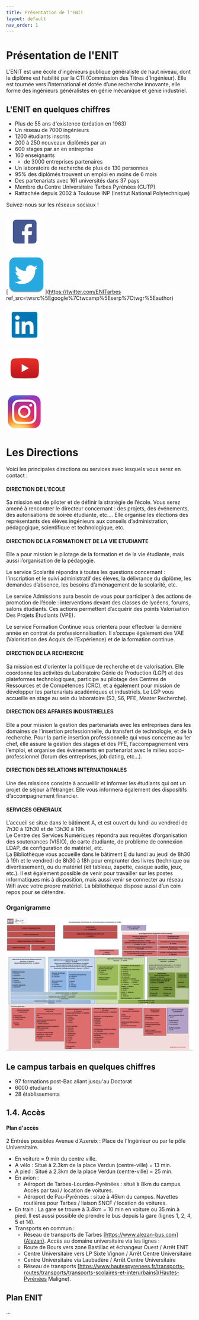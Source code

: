 ```yaml
---
title: Présentation de l'ENIT
layout: default
nav_order: 1
---
```

# Présentation de l'ENIT
L’ENIT est une école d’ingénieurs publique généraliste de haut niveau, dont le diplôme est habilité par la CTI (Commission des Titres d’Ingénieur). Elle est tournée vers l’international et dotée d’une recherche innovante, elle forme des ingénieurs généralistes en génie mécanique et génie industriel.

## L'ENIT en quelques chiffres  
- Plus de 55 ans d'existence (création en 1963)
- Un réseau de 7000 ingénieurs
- 1200 étudiants inscrits
- 200 à 250 nouveaux diplômés par an
- 600 stages par an en entreprise
- 160 enseignants
- + de 3000 entreprises partenaires
- Un laboratoire de recherche de plus de 130 personnes
- 95% des diplômés trouvent un emploi en moins de 6 mois
- Des partenariats avec 161 universités dans 37 pays
- Membre du Centre Universitaire Tarbes Pyrénées (CUTP)
- Rattachée depuis 2002 à Toulouse INP (Institut National Polytechnique)  

Suivez-nous sur les réseaux sociaux !

[<img src="images\facebook.png" width=100 height=100 class="img-fluid"/>](https://www.facebook.com/ENIT-81436570531/)

[<img src="images\twitter.png" width=100 height=100 class="img-fluid"/>](https://twitter.com/ENITarbes ref_src=twsrc%5Egoogle%7Ctwcamp%5Eserp%7Ctwgr%5Eauthor)

[<img src="images\linkedin.png" width=100 height=100 class="img-fluid"/>](https://fr.linkedin.com/school/eni-tarbes/)

[<img src="images\youtube.png" width=100 height=100 class="img-fluid"/>](https://www.youtube.com/channel/UCH3v-VpfSH-jmDX9W143uEQ)

[<img src="images\instagram.png" width=100 height=100 class="img-fluid"/>](https://www.instagram.com/eni.tarbes/)

# Les Directions
Voici les principales directions ou services avec lesquels vous serez en contact :

#### DIRECTION DE L'ECOLE
Sa mission est de piloter et de définir la stratégie de l’école. Vous serez amené à rencontrer le directeur concernant : des projets, des événements, des autorisations de soirée étudiante, etc…. Elle organise les élections des représentants des élèves ingénieurs aux conseils d’administration, pédagogique, scientifique et technologique, etc.

#### DIRECTION DE LA FORMATION ET DE LA VIE ETUDIANTE
Elle a pour mission le pilotage de la formation et de la vie étudiante, mais aussi l’organisation de la pédagogie.  

Le service Scolarité répondra à toutes les questions concernant : l’inscription et le suivi administratif des élèves, la délivrance du diplôme, les demandes d’absence, les besoins d’aménagement de la scolarité, etc.  

Le service Admissions aura besoin de vous pour participer à des actions de promotion de l’école : interventions devant des classes de lycéens, forums, salons étudiants. Ces actions permettent d’acquérir des points Valorisation Des Projets Étudiants (VPE).  

Le service Formation Continue vous orientera pour effectuer la dernière année en contrat de professionnalisation. Il s’occupe également des VAE (Valorisation des Acquis de l’Expérience) et de la formation continue.

#### DIRECTION DE LA RECHERCHE
Sa mission est d'orienter la politique de recherche et de valorisation. Elle coordonne les activités du Laboratoire Génie de Production (LGP) et des plateformes technologiques, participe au pilotage des Centres de Ressources et de Compétences (CRC), et a également pour mission de développer les partenariats académiques et industriels. Le LGP vous accueille en stage au sein du laboratoire (S3, S6, PFE, Master Recherche).

#### DIRECTION DES AFFAIRES INDUSTRIELLES
Elle a pour mission la gestion des partenariats avec les entreprises dans les domaines de l’insertion professionnelle, du transfert de technologie, et de la recherche. Pour la partie insertion professionnelle qui vous concerne au 1er chef, elle assure la gestion des stages et des PFE, l’accompagnement vers l’emploi, et organise des évènements en partenariat avec le milieu socio-professionnel (forum des entreprises, job dating, etc…).

#### DIRECTION DES RELATIONS INTERNATIONALES
Une des missions consiste à accueillir et informer les étudiants qui ont un projet de séjour à l’étranger. Elle vous informera également des dispositifs d’accompagnement financier.

#### SERVICES GENERAUX
L’accueil se situe dans le bâtiment A, et est ouvert du lundi au vendredi de 7h30 à 12h30 et de 13h30 à 19h.  
Le Centre des Services Numériques répondra aux requêtes d’organisation des soutenances (VISIO), de carte étudiante, de problème de connexion LDAP, de configuration de matériel, etc.  
La Bibliothèque vous accueille dans le bâtiment E du lundi au jeudi de 8h30 à 19h et le vendredi de 8h30 à 18h pour emprunter des livres (technique ou divertissement), ou du matériel (kit tableau, zapette, casque audio, jeux, etc.). Il est également possible de venir pour travailler sur les postes informatiques mis à disposition, mais aussi venir se connecter au réseau Wifi avec votre propre matériel. La bibliothèque dispose aussi d’un coin repos pour se détendre.

### Organigramme
![organigramme](images/organigramme.PNG)
		
## Le campus tarbais en quelques chiffres
- 97 formations post-Bac allant jusqu'au Doctorat
- 6000 étudiants
- 28 établissements

## 1.4. Accès

#### Plan d'accès
2 Entrées possibles Avenue d'Azereix : Place de l'Ingénieur ou par le pôle Universitaire.
- En voiture = 9 min du centre ville.
- A vélo : Situé à 2.3km de la place Verdun (centre-ville) = 13 min.
- A pied : Situé à 2.3km de la place Verdun (centre-ville) = 25 min.
- En avion : 
	- Aéroport de Tarbes-Lourdes-Pyrénées : situé à 8km du campus. Accès par taxi / location de voitures.
	- Aéroport de Pau-Pyrénées : situé à 45km du campus. Navettes routières pour Tarbes / liaison SNCF / location de voitures.
- En train : La gare se trouve à 3.4km = 10 min en voiture ou 35 min à pied. Il est aussi possible de prendre le bus depuis la gare (lignes 1, 2, 4, 5 et 14).
- Transports en commun</u> : 
	- Réseau de transports de Tarbes [https://www.alezan-bus.com](Alezan). Accès au domaine universitaire via les lignes : 
	- Route de Bours vers zone Bastillac et échangeur Ouest / Arrêt ENIT
	- Centre Universitaire vers LP Sixte Vignon / Arrêt Centre Universitaire
	- Centre Universitaire via Laubadère / Arrêt Centre Universitaire
	- Réseau de transports [https://www.hautespyrenees.fr/transports-routes/transports/transports-scolaires-et-interurbains](Hautes-Pyrénées Maligne).

## Plan ENIT

<div id="mapid" style="width: 800px; height: 600px; position: relative; outline: none;" class="leaflet-container leaflet-fade-anim leaflet-grab leaflet-touch-drag" tabindex="0"/>…</div>
<script>var mymap = L.map('mapid').setView([43.224766, 0.051289], 20);
		L.tileLayer('https://api.mapbox.com/styles/v1/{id}/tiles/{z}/{x}/{y}?access_token=pk.eyJ1IjoibWFwYm94IiwiYSI6ImNpejY4NXVycTA2emYycXBndHRqcmZ3N3gifQ.rJcFIG214AriISLbB6B5aw', {
			maxZoom: 18,
			attribution: 'Map data &copy; <a href="https://www.openstreetmap.org/">OpenStreetMap</a> contributors, ' +
				'<a href="https://creativecommons.org/licenses/by-sa/2.0/">CC-BY-SA</a>, ' +
				'Imagery © <a href="https://www.mapbox.com/">Mapbox</a>',
			id: 'mapbox/streets-v11',
			tileSize: 512,
			zoomOffset: -1
		}).addTo(mymap);
		L.marker([43.224501, 0.051289]).addTo(mymap)
			.bindPopup("<b>Bâtiment D : Grand Amphithéâtre et Amphithéâtres C et D</b>").openPopup();
		L.marker([43.224931, 0.051187]).addTo(mymap)
			.bindPopup("<b>Bâtiment E : Bibliothèque, salles E et salles de langue</b>").openPopup();
		L.marker([43.225189, 0.05137]).addTo(mymap)
			.bindPopup("<b>Bâtiment B : Reprographie et DRI </b>").openPopup();
		L.marker([43.224817, 0.050774]).addTo(mymap)
			.bindPopup("<b>Bâtiment C : Salles de cours C</b>").openPopup();
		L.marker([43.22511, 0.051911]).addTo(mymap)
			.bindPopup("<b>Bâtiment A : Accueil</b>").openPopup();
		L.marker([43.22445, 0.050785]).addTo(mymap)	
			.bindPopup("<b>Bâtiment C : Amphithéâtres A et B>").openPopup();		
		L.marker([43.224997, 0.05012]).addTo(mymap)
			.bindPopup("<b>Gymnase G</b>").openPopup();
		L.marker([43.225384, 0.050055]).addTo(mymap)
			.bindPopup("<b>CIMMES : Atelier</b>").openPopup();
		L.marker([43.226412, 0.050007]).addTo(mymap)
			.bindPopup("<b>CIRTT 4 : Agromat</b>").openPopup();
		L.marker([43.225783, 0.050023]).addTo(mymap)
			.bindPopup("<b>CIRTT 1</b>").openPopup();
		L.marker([43.226002, 0.049996]).addTo(mymap)
			.bindPopup("<b>CIRTT 2</b>").openPopup();
		L.marker([43.226201, 0.04997]).addTo(mymap)
			.bindPopup("<b>CIRTT 3</b>").openPopup();
		L.marker([43.22751, 0.050898]).addTo(mymap)
			.bindPopup("<b>Restaurant Universitaire</b>").openPopup();
		var popup = L.popup();		
		mymap.on('click', onMapClick);
		</script>
			</div>
